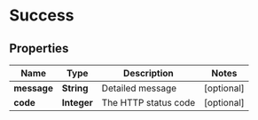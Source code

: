 

# Success


## Properties

| Name | Type | Description | Notes |
|------------ | ------------- | ------------- | -------------|
|**message** | **String** | Detailed message |  [optional] |
|**code** | **Integer** | The HTTP status code |  [optional] |



